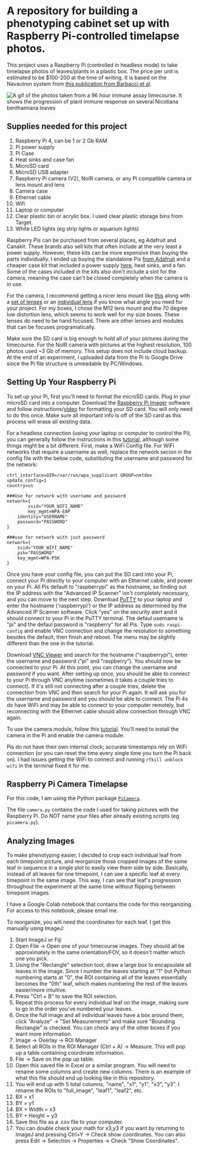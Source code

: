 # A repository for building a phenotyping cabinet set up with Raspberry Pi-controlled timelapse photos.
This project uses a Raspberry Pi (controlled in headless mode) to take timelapse photos of leaves/plants in a plastic box. The price per unit is estimated to be $100-200 at the time of writing. It is based on the Navautron system from [this publication from Barbacci et al](https://doi.org/10.1111/tpj.14747).

![A gif of the photos taken from a 96 hour immune assay timecourse. It shows the progression of plant immune response on several Nicotiana benthamiana leaves](test_ir2.gif)

## Supplies needed for this project
1. Raspberry Pi 4, can be 1 or 2 Gb RAM
2. Pi power supply
3. Pi Case
4. Heat sinks and case fan
5. MicroSD card
6. MicroSD USB adapter
7. Raspberry Pi camera (V2), NoIR camera, or any Pi compatible camera or lens mount and lens
8. Camera case
9. Ethernet cable
10. Wifi
11. Laptop or computer
12. Clear plastic bin or acrylic box. I used clear plastic storage bins from Target.
13. White LED lights (eg strip lights or aquarium lights)
 
Raspberry Pis can be purchased from several places, eg Adafruit and Canakit. These brands also sell kits that often include at the very least a power supply. However, these kits can be more expensive than buying the parts individually. I ended up buying the standalone Pis [from Adafruit](https://www.adafruit.com/product/4295) and a cheaper case kit that included a power supply [here](https://www.amazon.com/gp/product/B07TTN1M7G/ref=ppx_yo_dt_b_search_asin_title?ie=UTF8&psc=1), heat sinks, and a fan. Some of the cases included in the kits also don't include a slot for the camera, meaning the case can't be closed completely when the camera is in use.

For the camera, I recommend getting a nicer lens mount like [this](https://www.amazon.com/dp/B013JTY8WY?psc=1&ref=ppx_yo2_dt_b_product_details) along with a [set of lenses](https://www.amazon.com/dp/B07NW8VR71?psc=1&ref=ppx_yo2_dt_b_product_details) or an [individual lens](https://www.amazon.com/dp/B08H512P4P?psc=1&ref=ppx_yo2_dt_b_product_details) if you know what angle you need for your project. For my boxes, I chose the M12 lens mount and the 70 degree low distortion lens, which seems to work well for my size boxes. These lenses do need to be hand focused. There are other lenses and modules that can be focuses programatically. 

Make sure the SD card is big enough to hold all of your pictures during the timecourse. For the NoIR camera with pictures at the highest resolution, 100 photos used ~3 Gb of memory. This setup does not include cloud backup. At the end of an experiment, I uploaded data from the Pi to Google Drive since the Pi file structure is unreadable by PC/Windows.

## Setting Up Your Raspberry Pi

To set up your Pi, first you'll need to format the microSD cards. Plug in your microSD card into a computer. Download the [Raspberry Pi Imager](https://www.raspberrypi.org/software/) software and follow instructions/[video](https://www.youtube.com/watch?v=ntaXWS8Lk34) for formatting your SD card.
You will only need to do this once. Make sure all important info is off of the SD card as this process will erase all existing data.

For a headless connection (using your laptop or computer to control the Pi), you can generally follow the instructions in this [tutorial](https://maker.pro/raspberry-pi/projects/how-to-connect-a-raspberry-pi-to-a-laptop-display), although some things might be a bit different. First, make a WiFi Config file. For WiFi networks that require a username as well, replace the network secion in the config file with the below code, substituting the username and password for the network:

```
ctrl_interface=DIR=/var/run/wpa_supplicant GROUP=netdev
update_config=1
country=us

###Use for network with username and password
network={
        ssid="YOUR_WIFI_NAME"
        key_mgmt=WPA-EAP
	identity="USERNAME"
	password="PASSWORD"
}

###use for network with just password
network={
	ssid="YOUR_WIFI_NAME"
	psk="PASSWORD"
	key_mgmt=WPA-PSK
}
```

Once you have your config file, you can put the SD card into your Pi, connect your Pi directly to your computer with an Ethernet cable, and power on your Pi. All Pis default to "raspberrypi" as the hostname, so finding out the IP address with the "Advanced IP Scanner" isn't completely necessary, and you can move to the next step. Download [PuTTY](https://www.putty.org/) to your laptop and enter the hostname ('raspberrypi') or the IP address as determined by the Advanced IP Scanner software. Click "yes" on the security alert and it should connect to your Pi in the PuTTY terminal. The defaul username is "pi" and the defaul password is "raspberry" for all Pis. Type `sudo raspi-config` and enable VNC connection and change the resolution to something besides the default, then finish and reboot. The menu may be slightly different than the one in the tutorial.

Download [VNC Viewer](https://www.realvnc.com/en/connect/download/viewer/) and search for the hostname ("raspberrypi"), enter the username and password ("pi" and "raspberry"). You should now be connected to your Pi. At this point, you can change the username and password if you want. After setting up once, you should be able to connect to your Pi through VNC anytime (sometimes it takes a couple tries to connect). If it's still not connecting after a couple tries, delete the connection from VNC and then search for your Pi again. It will ask you for the username and password and you should be able to connect. The Pi 4s do have WiFi and may be able to connect to your computer remotely, but reconnecting with the Ethernet cable should allow connection through VNC again.

To use the camera module, follow this [tutorial](https://projects.raspberrypi.org/en/projects/getting-started-with-picamera/2). You'll need to install the camera in the Pi and enable the camera module.

Pis do not have their own internal clock; accurate timestamps rely on WiFi connection (or you can reset the time every single time you turn the Pi back on). I had issues getting the WiFi to connect and running `rfkill unblock wifi` in the terminal fixed it for me.

## Raspberry Pi Camera Timelapse

For this code, I am using the Python package [`PiCamera`](https://picamera.readthedocs.io/en/release-1.13/index.html).

The file `camera.py` contains the code I used for taking pictures with the Raspberry Pi. Do NOT name your files after already existing scripts (eg `picamera.py`).

## Analyzing Images

To make phenotyping easier, I decided to crop each individual leaf from each timepoint picture, and reorganize those cropped images of the same leaf in sequence in a single plot to easily view them side by side. Basically, instead of all leaves for one timepoint, I can see a specific leaf at every timepoint in the same image. This way, I can see that leaf's progression throughout the experiment at the same time without flipping between timepoint images.

I have a Google Colab notebook that contains the code for this reorganizing. For access to this notebook, please email me.

To reorganize, you will need the coordinates for each leaf. I get this manually using ImageJ:
1. Start ImageJ or Fiji
2. Open File -> Open one of your timecourse images. They should all be approximately in the same orientation/FOV, so it doesn't matter which one you pick.
3. Using the "Rectangle" selection tool, draw a large box to encapsulate all leaves in the image. Since I number the leaves starting at "1" but Python numbering starts at "0", the ROI containing all of the leaves essentially becomes the "0th" leaf, which makes numbering the rest of the leaves easier/more intuitive.
4. Press "Ctrl + B" to save the ROI selection.
5. Repeat this process for every individual leaf on the image, making sure to go in the order you've numbered your leaves.
6. Once the full image and all individual leaves have a box around them, click "Analyze" -> "Set Measurements" and make sure "Bounding Rectangle" is checked. You can check any of the other boxes if you want more information.
7. Image -> Overlay -> ROI Manager
8. Select all ROIs in the ROI Manager (Ctrl + A) -> Measure. This will pop up a table containing coordinate information.
9. File -> Save on the pop up table.
11. Open this saved file in Excel or a similar program. You will need to rename some columns and create new columns. There is an example of what this file should end up looking like in this repository.
12. You will end up with 5 total columns, "name", "x1", "y1", "x3", "y3". I rename the ROIs to "full_image", "leaf1", "leaf2", etc.
13. BX = x1
14. BY = y1
15. BX + Width = x3
16. BY + Height = y3
17. Save this file as a .csv file to your computer.
18. You can double check your math for x3,y3 if you want by returning to ImageJ and pressing Ctrl+Y -> Check show coordinates. You can also press Edit -> Selection -> Properties -> Check "Show Coordinates".




